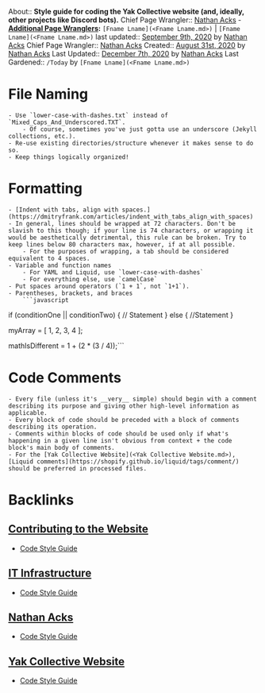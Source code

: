 About:: __Style guide for coding the Yak Collective website (and, ideally, other projects like Discord bots).__
Chief Page Wrangler:: [Nathan Acks](<Nathan Acks.md>)
    - **[Additional Page Wranglers](<Additional Page Wranglers.md>):** `[Fname Lname](<Fname Lname.md>)` | `[Fname Lname](<Fname Lname.md>)`
last updated:: [September 9th, 2020](<September 9th, 2020.md>) by [Nathan Acks](<Nathan Acks.md>)
Chief Page Wrangler:: [Nathan Acks](<Nathan Acks.md>)
Created:: [August 31st, 2020](<August 31st, 2020.md>) by [Nathan Acks](<Nathan Acks.md>)
Last Updated:: [December 7th, 2020](<December 7th, 2020.md>) by [Nathan Acks](<Nathan Acks.md>)
Last Gardened:: `/Today` by `[Fname Lname](<Fname Lname.md>)`
# File Naming
    - Use `lower-case-with-dashes.txt` instead of `Mixed_Caps_And_Underscored.TXT`.
        - Of course, sometimes you've just gotta use an underscore (Jekyll collections, etc.).
    - Re-use existing directories/structure whenever it makes sense to do so.
    - Keep things logically organized!
# Formatting
    - [Indent with tabs, align with spaces.](https://dmitryfrank.com/articles/indent_with_tabs_align_with_spaces)
    - In general, lines should be wrapped at 72 characters. Don't be slavish to this though; if your line is 74 characters, or wrapping it would be aesthetically detrimental, this rule can be broken. Try to keep lines below 80 characters max, however, if at all possible.
        - For the purposes of wrapping, a tab should be considered equivalent to 4 spaces.
    - Variable and function names
        - For YAML and Liquid, use `lower-case-with-dashes`
        - For everything else, use `camelCase`
    - Put spaces around operators (`1 + 1`, not `1+1`).
    - Parentheses, brackets, and braces
        ```javascript
if (conditionOne || conditionTwo) {
  // Statement
} else {
  //Statement
}

myArray = [ 1, 2, 3, 4 ];

mathIsDifferent = 1 + (2 * (3 / 4));```
# Code Comments
    - Every file (unless it's __very__ simple) should begin with a comment describing its purpose and giving other high-level information as applicable.
    - Every block of code should be preceded with a block of comments describing its operation.
    - Comments within blocks of code should be used only if what's happening in a given line isn't obvious from context + the code block's main body of comments.
    - For the [Yak Collective Website](<Yak Collective Website.md>), [Liquid comments](https://shopify.github.io/liquid/tags/comment/) should be preferred in processed files.

# Backlinks
## [Contributing to the Website](<Contributing to the Website.md>)
- [Code Style Guide](<Code Style Guide.md>)

## [IT Infrastructure](<IT Infrastructure.md>)
- [Code Style Guide](<Code Style Guide.md>)

## [Nathan Acks](<Nathan Acks.md>)
- [Code Style Guide](<Code Style Guide.md>)

## [Yak Collective Website](<Yak Collective Website.md>)
- [Code Style Guide](<Code Style Guide.md>)

